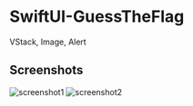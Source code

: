 # SwiftUI-GuessTheFlag
VStack, Image, Alert

## Screenshots

![screenshot1](screenshots/screen01.png)
![screenshot2](screenshots/screen02.png)
